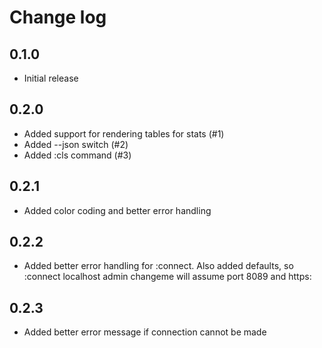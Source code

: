# Change log

## 0.1.0
* Initial release

## 0.2.0
* Added support for rendering tables for stats (#1)
* Added --json switch (#2)
* Added :cls command (#3)

## 0.2.1
* Added color coding and better error handling

## 0.2.2
* Added better error handling for :connect. Also added defaults, so :connect localhost admin changeme will assume port 8089 and https:

## 0.2.3
* Added better error message if connection cannot be made
